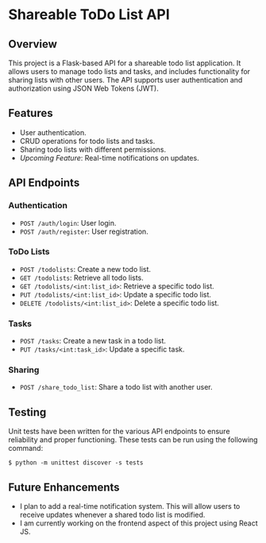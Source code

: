 # Shareable ToDo List API

## Overview
This project is a Flask-based API for a shareable todo list application. It allows users to manage todo lists and tasks, and includes functionality for sharing lists with other users. The API supports user authentication and authorization using JSON Web Tokens (JWT).

## Features
- User authentication.
- CRUD operations for todo lists and tasks.
- Sharing todo lists with different permissions.
- *Upcoming Feature*: Real-time notifications on updates.


## API Endpoints

### Authentication
- `POST /auth/login`: User login.
- `POST /auth/register`: User registration.

### ToDo Lists
- `POST /todolists`: Create a new todo list.
- `GET /todolists`: Retrieve all todo lists.
- `GET /todolists/<int:list_id>`: Retrieve a specific todo list.
- `PUT /todolists/<int:list_id>`: Update a specific todo list.
- `DELETE /todolists/<int:list_id>`: Delete a specific todo list.

### Tasks
- `POST /tasks`: Create a new task in a todo list.
- `PUT /tasks/<int:task_id>`: Update a specific task.

### Sharing
- `POST /share_todo_list`: Share a todo list with another user.

## Testing
Unit tests have been written for the various API endpoints to ensure reliability and proper functioning. These tests can be run using the following command:

`$ python -m unittest discover -s tests`

## Future Enhancements
- I plan to add a real-time notification system. This will allow users to receive updates whenever a shared todo list is modified.
- I am currently working on the frontend aspect of this project using React JS.




